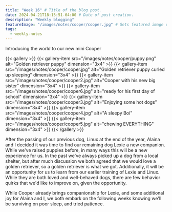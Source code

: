```yaml
---
title: "Week 16" # Title of the blog post.
date: 2024-04-21T18:15:51-04:00 # Date of post creation.
description: "Weekly blogging"
featureImage: "/images/notes/cooper/cooper.jpg" # Sets featured image on blog post.
tags:
  - weekly-notes
---
```


Introducing the world to our new mini Cooper

{{< gallery >}}
{{< gallery-item src="/images/notes/cooper/puppy.png" alt="Golden retriever puppy" dimension="3x4" >}}
{{< gallery-item src="/images/notes/cooper/cooper.jpg" alt="Golden retriever puppy curled up sleeping" dimension="3x4" >}}
{{< gallery-item src="/images/notes/cooper/cooper2.jpg" alt="Cooper with his new big sister" dimension="3x4" >}}
{{< gallery-item src="/images/notes/cooper/cooper6.jpg" alt="ready for his first day of school"  dimension="3x4" >}}
{{< gallery-item src="/images/notes/cooper/cooper3.jpg" alt="Enjoying some hot dogs"  dimension="3x4" >}}
{{< gallery-item src="/images/notes/cooper/cooper4.jpg" alt="A sleepy Boi"  dimension="3x4" >}}
{{< gallery-item src="/images/notes/cooper/cooper5.jpg" alt="chewing EVERYTHING"  dimension="3x4" >}}
{{< /gallery >}}

After the passing of our previous dog, Linux at the end of the year, Alaina and I decided it was time to find our remaining dog Lexie a new companion. While we've raised puppies before, in many ways this will be a new experience for us. In the past we've always picked up a dog from a local shelter, but after much discussion we both agreed that we would love a golden retriever, so a golden retriever is what we got. Additionally, it will be an opportunity for us to learn from our earlier training of Lexie and Linux. While they are both loved and well-behaved dogs, there are few behavior quirks that we'd like to improve on, given the opportunity. 

While Cooper already brings companionship for Lexie, and some additional joy for Alaina and I, we both embark on the following weeks knowing we'll be surviving on poor sleep, and tried patience. 